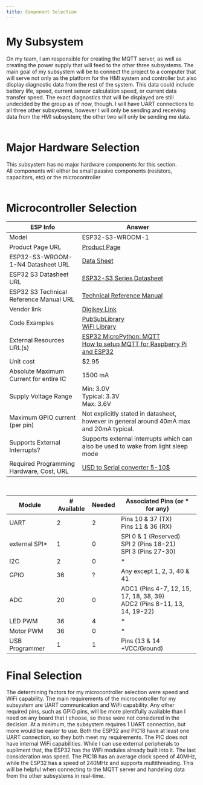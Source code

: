 ```yaml
---
title: Component Selection
---
```

# My Subsystem
On my team, I am responsible for creating the MQTT server, as well as creating the power supply that will feed to the other three subsystems. The main goal of my subsystem will be to connect the project to a computer that will serve not only as the platform for the HMI system and controller but also display diagnostic data from the rest of the system. This data could include battery life, speed, current sensor calculation speed, or current data transfer speed. The exact diagnostics that will be displayed are still undecided by the group as of now, though. I will have UART connections to all three other subsystems, however I will only be sending and receiving data from the HMI subsystem; the other two will only be sending me data.
<br>
<br>
# Major Hardware Selection
This subsystem has no major hardware components for this section. <br> All components will either be small passive components (resistors, capacitors, etc) or the microcontroller
<br>
<br>
# Microcontroller Selection

| ESP Info                                      | Answer                                                                                                                               |
| --------------------------------------------- | ------------------------------------------------------------------------------------------------------------------------------------ |
| Model                                         | ESP32-S3-WROOM-1                                                                                                                     |
| Product Page URL                              | [Product Page](https://www.espressif.com/en/products/modules/page#ESP32-S3)                                                          |
| ESP32-S3-WROOM-1-N4 Datasheet URL             | [Data Sheet](https://www.espressif.com/sites/default/files/documentation/esp32-s3-wroom-1_wroom-1u_datasheet_en.pdf)                 |
| ESP32 S3 Datasheet URL                        | [ESP32-S3 Series Datasheet](https://www.espressif.com/sites/default/files/documentation/esp32-s3_datasheet_en.pdf)                   |
| ESP32 S3 Technical Reference Manual URL       | [Technical Reference Manual](https://www.espressif.com/sites/default/files/documentation/esp32-s3_technical_reference_manual_en.pdf) |
| Vendor link                                   | [Digikey Link](https://www.digikey.com/en/products/detail/espressif-systems/ESP32-S3-WROOM-1-N4/16162639)                            |
| Code Examples                                 | [PubSubLibrary](https://github.com/knolleary/pubsubclient) <br> [WiFi Library](https://github.com/arduino-libraries/WiFi)            |
| External Resources URL(s)                     | [ESP32 MicroPython: MQTT](https://youtu.be/ugEnE7XSR5I?si=Fv3zHxQ3zeP0jUnl) <br> [How to setup MQTT for Raspberry Pi and ESP32](https://youtu.be/ebsXSCKsHeQ?si=SOfk5tIESVuPY_7s)                                                                                                                                                                   |
| Unit cost                                     | $2.95                                                                                                                                |
| Absolute Maximum Current for entire IC        | 1500 mA                                                                                                                              |
| Supply Voltage Range                          | Min: 3.0V <br> Typical: 3.3V <br> Max: 3.6V                                                                                          |
| Maximum GPIO current <br> (per pin)           | Not explicitly stated in datasheet, however in general around 40mA max and 20mA typical.                                             |
| Supports External Interrupts?                 | Supports external interrupts which can also be used to wake from light sleep mode                                                    |
| Required Programming Hardware, Cost, URL      | [USD to Serial converter 5-10$](https://www.amazon.com/IZOKEE-CP2102-Converter-Adapter-Downloader/dp/B07D6LLX19/ref=sr_1_3?adgrpid=1330409641990384&dib=eyJ2IjoiMSJ9.qroPT-fyHbCHJ3tcPCCTQfWRI8aVGF1Xa7ZxFaJF9LZMTgBqYg3YnMxqbubd7viDdw_T94MoKF_7UtWKuCCOebeoGVe5et2rTnfrh9iC_hn_snBwX5FbfEboSq0eX1q9MR1r8YCT-GcYlrxQgXiivg2L_gIOq_3L4baNmX-jjSPmZemAlGkHT9GRgYIJJ9vUZtfyOIzaqS0kOh4-z1Vm7fHMl2-8sjURz31spK3cVGs.EzKKHT1QePqvJUjzSOqcp0mnXalQBORKEvpsg7AKnl8&dib_tag=se&hvadid=83150817082162&hvbmt=be&hvdev=c&hvlocphy=77892&hvnetw=o&hvqmt=e&hvtargid=kwd-83150962142855%3Aloc-190&hydadcr=19132_13351602&keywords=usb+to+uart+converter&mcid=c9ec1fe3b12d3f0e82d616b6cc8bb95d&qid=1738966734&sr=8-3)                                            |
<br>

| Module         | # Available | Needed |                        Associated Pins (or * for any)                        |
| -------------- | ----------- | ------ | ---------------------------------------------------------------------------- |
| UART           | 2           | 2      | Pins 10 & 37 (TX) <br> Pins 11 & 36 (RX)                                     |
| external SPI\* | 1           | 0      | SPI 0 & 1 (Reserved) <br> SPI 2 (Pins 18-21) <br> SPI 3 (Pins 27-30)         |
| I2C            | 2           | 0      | *                                                                            |
| GPIO           | 36          | ?      | Any except 1, 2, 3, 40 & 41                                                  |
| ADC            | 20          | 0      | ADC1 (Pins 4-7, 12, 15, 17, 18, 38, 39) <br> ADC2 (Pins 8-11, 13, 14, 19-22) |
| LED PWM        | 36          | 4      | *                                                                            |
| Motor PWM      | 36          | 0      | *                                                                            |
| USB Programmer | 1           | 1      | Pins (13 & 14 +VCC/Ground)                                                   |

# Final Selection
The determining factors for my microcontroller selection were speed and WiFi capability. The main requirements of the microcontroller for my subsystem are UART communication and WiFi capability. Any other required pins, such as GPIO pins, will be more plentifully available than I need on any board that I choose, so those were not considered in the decision. At a minimum, the subsystem requires 1 UART connection, but more would be easier to use. Both the ESP32 and PIC18 have at least one UART connection, so they both meet my requirements. The PIC does not have internal WiFi capabilities. While I can use external peripherals to supliment that, the ESP32 has the WiFi modules already built into it. The last consideration was speed. The PIC18 has an average clock speed of 40MHz, while the ESP32 has a speed of 240MHz and supports multithreading. This will be helpful when connecting to the MQTT server and handeling data from the other subsystems in real-time.
